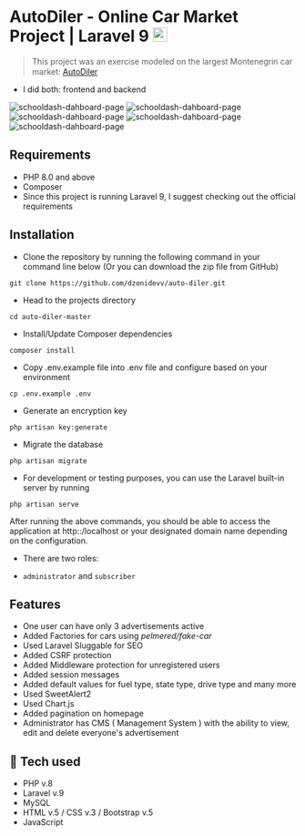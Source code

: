 # AutoDiler - Online Car Market Project | Laravel 9  <img height="25" src="https://upload.wikimedia.org/wikipedia/commons/thumb/9/9a/Laravel.svg/1200px-Laravel.svg.png" />
>This project was an exercise modeled on the largest Montenegrin car market: 
 [AutoDiler](https://www.autodiler.me/) <img height="15" src="https://i.ibb.co/1dCvrW2/logo-min.png" />
 - I did both: frontend and backend


![schooldash-dahboard-page](https://i.postimg.cc/Y96bJHfM/naslovna.png)
![schooldash-dahboard-page](https://i.postimg.cc/xCXj3Mhb/oglas2.png)
![schooldash-dahboard-page](https://i.postimg.cc/1zC5FJCQ/limit2.png)
![schooldash-dahboard-page](https://i.postimg.cc/brYHW2w9/registracija.png)
![schooldash-dahboard-page](https://i.postimg.cc/NGbxTbdJ/logovanje.png)

## Requirements 
* PHP 8.0 and above
* Composer 
* Since this project is running Laravel 9, I suggest checking out the official requirements

## Installation
* Clone the repository by running the following command in your command line below (Or you can download the zip file from GitHub)
```shell
git clone https://github.com/dzonidevv/auto-diler.git
 ```
* Head to the projects directory
```shell
cd auto-diler-master
 ```
* Install/Update Composer dependencies
```shell
composer install 
```

* Copy .env.example file into .env file and configure based on your environment
```shell
cp .env.example .env
```
* Generate an encryption key
```shell
php artisan key:generate
```
* Migrate the database
```shell
php artisan migrate 
```     
* For development or testing purposes, you can use the Laravel built-in server by running 
```shell
php artisan serve
```

After running the above commands, you should be able to access the application at http::/localhost or your designated domain name depending on the configuration.

* There are two roles: 
- `administrator` and `subscriber`

## Features
* One user can have only 3 advertisements active
* Added Factories for cars using <i>pelmered/fake-car</i>
* Used Laravel Sluggable for SEO
* Added CSRF protection
* Added Middleware protection for unregistered users 
* Added session messages
* Added default values for fuel type, state type, drive type and many more
* Used SweetAlert2
* Used Chart.js
* Added pagination on homepage
* Administrator has CMS ( Management System ) with the ability to view, edit and delete everyone's advertisement

## 🚀 Tech used

* PHP v.8
* Laravel v.9
* MySQL
* HTML v.5 / CSS v.3 / Bootstrap v.5
* JavaScript 






